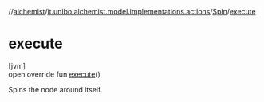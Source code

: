 //[alchemist](../../../index.md)/[it.unibo.alchemist.model.implementations.actions](../index.md)/[Spin](index.md)/[execute](execute.md)

# execute

[jvm]\
open override fun [execute](execute.md)()

Spins the node around itself.
